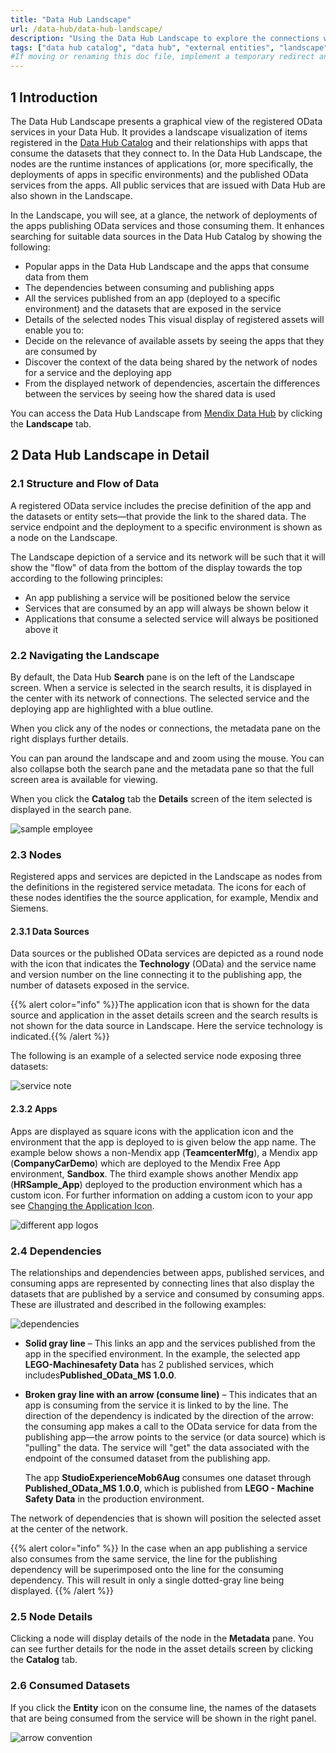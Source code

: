 ```yaml
---
title: "Data Hub Landscape"
url: /data-hub/data-hub-landscape/
description: "Using the Data Hub Landscape to explore the connections with registered assets"
tags: ["data hub catalog", "data hub", "external entities", "landscape", "published odata service"]
#If moving or renaming this doc file, implement a temporary redirect and let the respective team know they should update the URL in the product. See Mapping to Products for more details. 
---
```


## 1 Introduction

The Data Hub Landscape presents a graphical view of the registered OData services in your Data Hub. It provides a landscape visualization of items registered in the [Data Hub Catalog](/data-hub/data-hub-catalog/) and their relationships with apps that consume the datasets that they connect to. In the Data Hub Landscape, the nodes are the runtime instances of applications (or, more specifically, the deployments of apps in specific environments) and the published OData services from the apps. All public services that are issued with Data Hub are also shown in the Landscape.

In the Landscape, you will see, at a glance, the network of deployments of the apps publishing OData services and those consuming them. It enhances searching for suitable data sources in the Data Hub Catalog by showing the following:

* Popular apps in the Data Hub Landscape and the apps that consume data from them
* The dependencies between consuming and publishing apps
* All the services published from an app (deployed to a specific environment) and the datasets that are exposed in the service
* Details of the selected nodes
This visual display of registered assets will enable you to:
* Decide on the relevance of available assets by seeing the apps that they are consumed by
* Discover the context of the data being shared by the network of nodes for a service and the deploying app
* From the displayed network of dependencies, ascertain the differences between the services by seeing how the shared data is used

You can access the Data Hub Landscape from [Mendix Data Hub](https://hub.mendix.com/) by clicking the **Landscape** tab.

## 2 Data Hub Landscape in Detail

### 2.1 Structure and Flow of Data

A registered OData service includes the precise definition of the app and the datasets or entity sets—that provide the link to the shared data. The service endpoint and the deployment to a specific environment is shown as a node on the Landscape.

The Landscape depiction of a service and its network will be such that it will show the "flow" of data from the bottom of the display towards the top according to the following principles:

*  An app publishing a service will be positioned below the service
* Services that are consumed by an app will always be shown below it
* Applications that consume a selected service will always be positioned above it

### 2.2 Navigating the Landscape

By default, the Data Hub **Search** pane is on the left of the Landscape screen. When a service is selected in the search results, it is displayed in the center with its network of connections. The selected service and the deploying app are highlighted with a blue outline.

When you click any of the nodes or connections, the metadata pane on the right displays further details.

You can pan around the landscape and and zoom using the mouse. You can also collapse both the search pane and the metadata pane so that the full screen area is available for viewing.

When you click the **Catalog** tab the **Details** screen of the item selected is displayed in the search pane.

![sample employee](/attachments/data-hub/data-hub-landscape/landscape.png)

### 2.3 Nodes

Registered apps and services are depicted in the Landscape as nodes from the definitions in the registered service metadata. The icons for each of these nodes identifies the the source application, for example, Mendix and Siemens.

#### 2.3.1 Data Sources

Data sources or the published OData services are depicted as a round node with the icon that indicates the **Technology** (OData) and the service name and version number on the line connecting it to the publishing app, the number of datasets exposed in the service.

{{% alert color="info" %}}The application icon that is shown for the data source and application in the asset details screen and the search results is not shown for the data source in Landscape. Here the service technology is indicated.{{% /alert %}}

The following is an example of a selected service node exposing three datasets:

![service  note](/attachments/data-hub/data-hub-landscape/node-service.png)

#### 2.3.2 Apps

Apps are displayed as square icons with the application icon and the environment that the app is deployed to is given below the app name. The example below shows a non-Mendix app (**TeamcenterMfg**), a Mendix app (**CompanyCarDemo**) which are deployed to the Mendix Free App environment, **Sandbox**. The third example shows another Mendix app (**HRSample_App**) deployed to the production environment which has a custom icon. For further information on adding a custom icon to your app see [Changing the Application Icon](/data-hub/data-hub-catalog/curate/#application-icon).

![different app logos](/attachments/data-hub/data-hub-landscape/node-apps.png)

### 2.4 Dependencies

The relationships and dependencies between apps, published services, and consuming apps are represented by connecting lines that also display the datasets that are published by a service and consumed by consuming apps. These are illustrated and described in the following examples:

![dependencies](/attachments/data-hub/data-hub-landscape/dependencies.png)

* **Solid gray line** – This links an app and the services published from the app in the specified environment. In the example, the selected app **LEGO-Machinesafety Data** has 2 published services, which includes**Published_OData_MS 1.0.0**.
* **Broken gray line with an arrow (consume line)** – This indicates that an app is consuming from the service it is linked to by the line. The direction of the dependency is indicated by the direction of the arrow: the consuming app makes a call to the OData service for data from the publishing app—the arrow points to the service (or data source) which is "pulling" the data. The service will "get" the data associated with the endpoint of the consumed dataset from the publishing app.

  The app **StudioExperienceMob6Aug** consumes one dataset through **Published_OData_MS 1.0.0**, which is published from **LEGO - Machine Safety Data** in the production environment.

The network of dependencies that is shown will position the selected asset at the center of the network.

{{% alert color="info" %}}
In the case when an app publishing a service also consumes from the same service, the line for the publishing dependency will be superimposed onto the line for the consuming dependency. This will result in only a single dotted-gray line being displayed.
{{% /alert %}}

### 2.5 Node Details

Clicking a node will display details of the node in the **Metadata** pane. You can see further details for the node in the asset details screen by clicking the **Catalog** tab.

### 2.6 Consumed Datasets
If you click the **Entity** icon on the consume line, the names of the datasets that are being consumed from the service will be shown in the right panel.

![arrow convention](/attachments/data-hub/data-hub-landscape/consume-arrow-entities-list.png)

